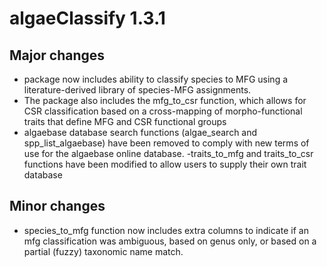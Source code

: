 # algaeClassify 1.3.1

## Major changes

- package now includes ability to classify species to MFG using a literature-derived library
of species-MFG assignments.
- The package also includes the mfg_to_csr function, which allows for CSR classification based
on a cross-mapping of morpho-functional traits that define MFG and CSR functional groups
- algaebase database search functions (algae_search and spp_list_algaebase) have been removed to 
comply with new terms of use for the algaebase online database.
-traits_to_mfg and traits_to_csr functions have been modified to allow users to supply their own trait database

## Minor changes
- species_to_mfg function now includes extra columns to indicate if an mfg classification was ambiguous, based on genus only, or based on a partial (fuzzy) taxonomic name match.
